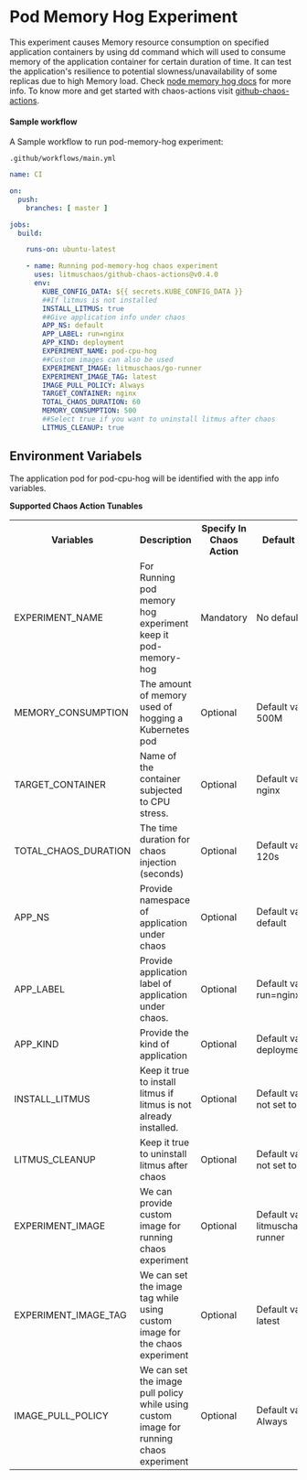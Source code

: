 # Pod Memory Hog Experiment

This experiment causes Memory resource consumption on specified application containers by using dd command which will used to consume memory of the application container for certain duration of time. It can test the application's resilience to potential slowness/unavailability of some replicas due to high Memory load. Check <a href="https://docs.litmuschaos.io/docs/pod-memory-hog/">node memory hog docs</a> for more info. To know more and get started with chaos-actions visit <a href="https://github.com/litmuschaos/github-chaos-actions/blob/v0.4.x/README.md">github-chaos-actions</a>.

#### Sample workflow

A Sample workflow to run pod-memory-hog experiment:

`.github/workflows/main.yml`

```yaml
name: CI

on:
  push:
    branches: [ master ]

jobs:
  build:

    runs-on: ubuntu-latest

    - name: Running pod-memory-hog chaos experiment
      uses: litmuschaos/github-chaos-actions@v0.4.0
      env:
        KUBE_CONFIG_DATA: ${{ secrets.KUBE_CONFIG_DATA }}
        ##If litmus is not installed
        INSTALL_LITMUS: true
        ##Give application info under chaos
        APP_NS: default
        APP_LABEL: run=nginx
        APP_KIND: deployment
        EXPERIMENT_NAME: pod-cpu-hog
        ##Custom images can also be used
        EXPERIMENT_IMAGE: litmuschaos/go-runner
        EXPERIMENT_IMAGE_TAG: latest
        IMAGE_PULL_POLICY: Always
        TARGET_CONTAINER: nginx
        TOTAL_CHAOS_DURATION: 60
        MEMORY_CONSUMPTION: 500
        ##Select true if you want to uninstall litmus after chaos
        LITMUS_CLEANUP: true
```

## Environment Variabels

The application pod for pod-cpu-hog will be identified with the app info variables.

**Supported Chaos Action Tunables**

<table>
  <tr>
    <th> Variables </th>
    <th> Description </th>
    <th> Specify In Chaos Action </th>
    <th> Default Value </th>
  </tr>
  <tr> 
    <td> EXPERIMENT_NAME </td>
    <td> For Running pod memory hog experiment keep it pod-memory-hog</td>
    <td> Mandatory </td>
    <td> No default value </td>
  </tr>
  <tr> 
    <td> MEMORY_CONSUMPTION </td>
    <td> The amount of memory used of hogging a Kubernetes pod </td>
    <td> Optional </td>
    <td> Default value is 500M </td>
  </tr>
  <tr> 
    <td> TARGET_CONTAINER </td>
    <td> Name of the container subjected to CPU stress. </td>
    <td> Optional </td>
    <td> Default value is nginx </td>
  </tr>
  <tr> 
    <td> TOTAL_CHAOS_DURATION </td>
    <td> The time duration for chaos injection (seconds) </td>
    <td> Optional </td>
    <td> Default value is 120s </td>
  </tr>  
  <tr> 
    <td> APP_NS </td>
    <td> Provide namespace of application under chaos </td>
    <td> Optional </td>
    <td> Default value is default</td>
  </tr>
  <tr>
    <td> APP_LABEL  </td>
    <td> Provide application label of application under chaos. </td>
    <td> Optional </td>
    <td> Default value is run=nginx </td>
  </tr>
  <tr>
    <td> APP_KIND </td>
    <td> Provide the kind of application   </td>
    <td> Optional  </td>
    <td> Default value is deployment </td>
  </tr>
  <tr>
    <td> INSTALL_LITMUS </td>
    <td> Keep it true to install litmus if litmus is not already installed.</td>
    <td> Optional </td>
    <td> Default value is not set to true </td>
  </tr>
  <tr>
    <td> LITMUS_CLEANUP </td>
    <td> Keep it true to uninstall litmus after chaos </td>
    <td> Optional </td>
    <td> Default value is not set to true </td>
  </tr>
  <tr>
    <td> EXPERIMENT_IMAGE </td>
    <td> We can provide custom image for running chaos experiment </td>
    <td> Optional </td>
    <td> Default value is litmuschaos/go-runner </td>
  </tr>
  <tr>
    <td> EXPERIMENT_IMAGE_TAG </td>
    <td> We can set the image tag while using custom image for the chaos experiment </td>
    <td> Optional </td>
    <td> Default value is latest </td>
  </tr>  
  <tr>
    <td>IMAGE_PULL_POLICY </td>
    <td> We can set the image pull policy while using custom image for running chaos experiment </td>
    <td> Optional </td>
    <td> Default value is Always </td>
  </tr>  
</table>

